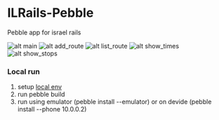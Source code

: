 # ILRails-Pebble
Pebble app for israel rails

![alt main](http://imgur.com/f341VA6.png)
![alt add_route](http://imgur.com/ALWt8ww.png)
![alt list_route](http://imgur.com/CBdHKse.png)
![alt show_times](http://imgur.com/2tCeRvv.png)
![alt show_stops](http://imgur.com/tML97gm.png)

### Local run

1. setup [local env](https://github.com/andb3/pebble-setup)
2. run pebble build
3. run using emulator (pebble install --emulator) or on devide (pebble install --phone 10.0.0.2)